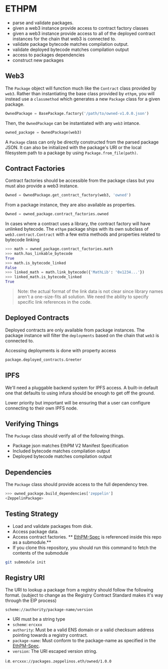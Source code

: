 # ETHPM

* parse and validate packages.
* given a web3 instance provide access to contract factory classes
* given a web3 instance provide access to all of the deployed contract instances for the chain that web3 is connected to.
* validate package bytecode matches compilation output.
* validate deployed bytecode matches compilation output
* access to packages dependencies
* construct new packages 


## Web3

The `Package` object will function much like the `Contract` class provided by `web3`.  Rather than instantiating the base class provided by `ethpm`, you will instead use a `classmethod` which generates a new `Package` class for a given package.

```python
OwnedPackage = BasePackage.factory('/path/to/owned-v1.0.0.json')
```

Then, the `OwnedPackage` can be instantiated with any `web3` intance.

```python
owned_package = OwnedPackage(web3)
```

A `Package` class can only be directly constructed from the parsed package JSON. It can also be initialized with the package's URI or the local filesystem path to a package by using `Package.from_file(path)`.


## Contract Factories

Contract factories should be accessible from the package class but you must
also provide a web3 instance.

```python
Owned = OwnedPackage.get_contract_factory(web3, 'owned')
```

From a package instance, they are also available as properties.

```python
Owned = owned_package.contract_factories.owned
```

In cases where a contract uses a library, the contract factory will have
unlinked bytecode.  The `ethpm` package ships with its own subclass of
`web3.contract.Contract` with a few extra methods and properties related to
bytecode linking


```python
>>> math = owned_package.contract_factories.math
>>> math.has_linkable_bytecode
True
>>> math.is_bytecode_linked
False
>>> linked_math = math.link_bytecode({'MathLib': '0x1234...'})
>>> linked_math.is_bytecode_linked
True
```

> Note: the actual format of the link data is not clear since library names
> aren't a one-size-fits all solution.  We need the ability to specify specific
> link references in the code.


## Deployed Contracts

Deployed contracts are only available from package instances.  The package
instance will filter the `deployments` based on the chain that `web3` is
connected to.

Accessing deployments is done with property access

```python
package.deployed_contracts.Greeter
```


## IPFS

We'll need a pluggable backend system for IPFS access.  A built-in default one
that defaults to using infura should be enough to get off the ground.

Lower priority but important will be ensuring that a user can configure
connecting to their own IPFS node.


## Verifying Things

The `Package` class should verify all of the following things.

* Package json matches EthPM V2 Manifest Specification
* Included bytecode matches compilation output
* Deployed bytecode matches compilation output

    
## Dependencies

The `Package` class should provide access to the full dependency tree.

```python
>>> owned_package.build_dependencies['zeppelin']
<ZeppelinPackage>
```
    

## Testing Strategy

* Load and validate packages from disk.
* Access package data.
* Access contract factories.
** [EthPM-Spec](https://github.com/ethpm/ethpm-spec) is referenced inside this repo as a submodule.**
* If you clone this repository, you should run this command to fetch the contents of the submodule
```sh
git submodule init
```


## Registry URI 

The URI to lookup a package from a registry should follow the following format. (subject to change as the Registry Contract Standard makes it's way through the EIP process)

```
scheme://authority/package-name/version
```

* URI must be a string type
* `scheme`: `ercxxx` 
* `authority`: Must be a valid ENS domain or a valid checksum address pointing towards a registry contract.
* `package-name`: Must conform to the package-name as specified in the [EthPM-Spec](http://ethpm-spec.readthedocs.io/en/latest/package-spec.html#package-name).
* `version`: The URI escaped version string.

i.e. `ercxxx://packages.zeppelinos.eth/owned/1.0.0`
